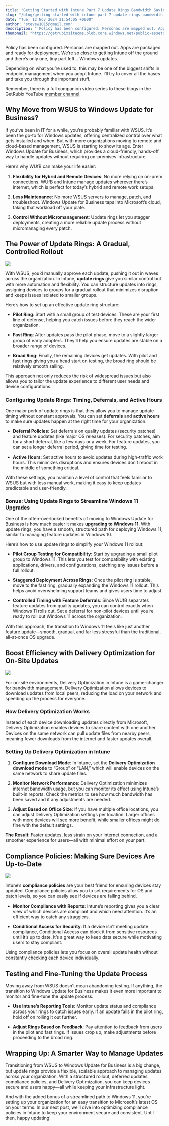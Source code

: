 ```yaml
---
title: "Getting Started with Intune Part 7 Update Rings Bandwidth Savings and the Road to Windows 11"
slug: "/blog/getting-started-with-intune-part-7-update-rings-bandwidth-savings-and-the-road-to-windows-11"
date: "Tue, 12 Nov 2024 21:54:05 +0000"
author: "stevew1015@gmail.com"
description: " Policy has been configured. Personas are mapped out. Apps are packaged and ready for deployment. We’re so close to getting Intune off the ground and there’s only one, tiny part left… Windows updates.Depending on what you’re used to, this may be one of the biggest"
thumbnail: "https://getrubixsitecms.blob.core.windows.net/public-assets/content/v1/logo512.png"
---
```


Policy has been configured. Personas are mapped out. Apps are packaged and ready for deployment. We’re so close to getting Intune off the ground and there’s only one, tiny part left… Windows updates.

Depending on what you’re used to, this may be one of the biggest shifts in endpoint management when you adopt Intune. I’ll try to cover all the bases and take you through the important stuff.

Remember, there is a full companion video series to these blogs in the GetRubix YouTube [member channel](https://www.youtube.com/playlist?list=UUMOF6q8UjlE5AFO52ht-G_L6A).

Why Move from WSUS to Windows Update for Business?
--------------------------------------------------

If you’ve been in IT for a while, you’re probably familiar with WSUS. It’s been the go-to for Windows updates, offering centralized control over what gets installed and when. But with more organizations moving to remote and cloud-based management, WSUS is starting to show its age. Enter Windows Update for Business, which provides a cloud-friendly, hands-off way to handle updates without requiring on-premises infrastructure.

Here’s why WUfB can make your life easier:

1.  **Flexibility for Hybrid and Remote Devices**: No more relying on on-prem connections. WUfB and Intune manage updates wherever there’s internet, which is perfect for today’s hybrid and remote work setups.
    
2.  **Less Maintenance**: No more WSUS servers to manage, patch, and troubleshoot. Windows Update for Business taps into Microsoft’s cloud, taking that workload off your plate.
    
3.  **Control Without Micromanagement**: Update rings let you stagger deployments, creating a more reliable update process without micromanaging every patch.
    

The Power of Update Rings: A Gradual, Controlled Rollout
--------------------------------------------------------

![](https://getrubixsitecms.blob.core.windows.net/public-assets/content/v1/5dd365a31aa1fd743bc30b8e/43df4b56-44e5-4d57-ae5c-e7e37afb5068/part6-1.png)

With WSUS, you’d manually approve each update, pushing it out in waves across the organization. In Intune, **update rings** give you similar control but with more automation and flexibility. You can structure updates into rings, assigning devices to groups for a gradual rollout that minimizes disruption and keeps issues isolated to smaller groups.

Here’s how to set up an effective update ring structure:

-   **Pilot Ring**: Start with a small group of test devices. These are your first line of defense, helping you catch issues before they reach the wider organization.
    
-   **Fast Ring**: After updates pass the pilot phase, move to a slightly larger group of early adopters. They’ll help you ensure updates are stable on a broader range of devices.
    
-   **Broad Ring**: Finally, the remaining devices get updates. With pilot and fast rings giving you a head start on testing, the broad ring should be relatively smooth sailing.
    

This approach not only reduces the risk of widespread issues but also allows you to tailor the update experience to different user needs and device configurations.

### Configuring Update Rings: Timing, Deferrals, and Active Hours

One major perk of update rings is that they allow you to manage update timing without constant approvals. You can set **deferrals** and **active hours** to make sure updates happen at the right time for your organization.

-   **Deferral Policies**: Set deferrals on quality updates (security patches) and feature updates (like major OS releases). For security patches, aim for a short deferral, like a few days or a week. For feature updates, you can set a longer deferral period, giving time for testing.
    
-   **Active Hours**: Set active hours to avoid updates during high-traffic work hours. This minimizes disruptions and ensures devices don’t reboot in the middle of something critical.
    

With these settings, you maintain a level of control that feels familiar to WSUS but with less manual work, making it easy to keep updates predictable and user-friendly.

### Bonus: Using Update Rings to Streamline Windows 11 Upgrades

One of the often-overlooked benefits of moving to Windows Update for Business is how much easier it makes **upgrading to Windows 11**. With update rings, you have a smooth, structured path for deploying Windows 11, similar to managing feature updates in Windows 10.

Here’s how to use update rings to simplify your Windows 11 rollout:

-   **Pilot Group Testing for Compatibility**: Start by upgrading a small pilot group to Windows 11. This lets you test for compatibility with existing applications, drivers, and configurations, catching any issues before a full rollout.
    
-   **Staggered Deployment Across Rings**: Once the pilot ring is stable, move to the fast ring, gradually expanding the Windows 11 rollout. This helps avoid overwhelming support teams and gives users time to adjust.
    
-   **Controlled Timing with Feature Deferrals**: Since WUfB separates feature updates from quality updates, you can control exactly when Windows 11 rolls out. Set a deferral for non-pilot devices until you’re ready to roll out Windows 11 across the organization.
    

With this approach, the transition to Windows 11 feels like just another feature update—smooth, gradual, and far less stressful than the traditional, all-at-once OS upgrade.

Boost Efficiency with Delivery Optimization for On-Site Updates
---------------------------------------------------------------

![](https://getrubixsitecms.blob.core.windows.net/public-assets/content/v1/5dd365a31aa1fd743bc30b8e/47b52aff-e318-4d8a-b8a9-cf4718ef6c18/part6-2.png)

For on-site environments, Delivery Optimization in Intune is a game-changer for bandwidth management. Delivery Optimization allows devices to download updates from local peers, reducing the load on your network and speeding up the process for everyone.

### How Delivery Optimization Works

Instead of each device downloading updates directly from Microsoft, Delivery Optimization enables devices to share content with one another. Devices on the same network can pull update files from nearby peers, meaning fewer downloads from the internet and faster updates overall.

### Setting Up Delivery Optimization in Intune

1.  **Configure Download Mode**: In Intune, set the **Delivery Optimization download mode** to “Group” or “LAN,” which will enable devices on the same network to share update files.
    
2.  **Monitor Network Performance**: Delivery Optimization minimizes internet bandwidth usage, but you can monitor its effect using Intune’s built-in reports. Check the metrics to see how much bandwidth has been saved and if any adjustments are needed.
    
3.  **Adjust Based on Office Size**: If you have multiple office locations, you can adjust Delivery Optimization settings per location. Larger offices with more devices will see more benefit, while smaller offices might do fine with the default settings.
    

**The Result**: Faster updates, less strain on your internet connection, and a smoother experience for users—all with minimal effort on your part.

Compliance Policies: Making Sure Devices Are Up-to-Date
-------------------------------------------------------

![](https://getrubixsitecms.blob.core.windows.net/public-assets/content/v1/5dd365a31aa1fd743bc30b8e/62198685-a8ab-47da-a45d-06b17ef76944/part6-3.png)

Intune’s **compliance policies** are your best friend for ensuring devices stay updated. Compliance policies allow you to set requirements for OS and patch levels, so you can easily see if devices are falling behind.

-   **Monitor Compliance with Reports**: Intune’s reporting gives you a clear view of which devices are compliant and which need attention. It’s an efficient way to catch any stragglers.
    
-   **Conditional Access for Security**: If a device isn’t meeting update compliance, Conditional Access can block it from sensitive resources until it’s up to date. It’s a great way to keep data secure while motivating users to stay compliant.
    

Using compliance policies lets you focus on overall update health without constantly checking each device individually.

Testing and Fine-Tuning the Update Process
------------------------------------------

Moving away from WSUS doesn’t mean abandoning testing. If anything, the transition to Windows Update for Business makes it even more important to monitor and fine-tune the update process.

-   **Use Intune’s Reporting Tools**: Monitor update status and compliance across your rings to catch issues early. If an update fails in the pilot ring, hold off on rolling it out further.
    
-   **Adjust Rings Based on Feedback**: Pay attention to feedback from users in the pilot and fast rings. If issues crop up, make adjustments before proceeding to the broad ring.
    

Wrapping Up: A Smarter Way to Manage Updates
--------------------------------------------

Transitioning from WSUS to Windows Update for Business is a big change, but update rings provide a flexible, scalable approach to managing updates across your organization. With a structured rollout, deferred updates, compliance policies, and Delivery Optimization, you can keep devices secure and users happy—all while keeping your infrastructure light.

And with the added bonus of a streamlined path to Windows 11, you’re setting up your organization for an easy transition to Microsoft’s latest OS on your terms. In our next post, we’ll dive into optimizing compliance policies in Intune to keep your environment secure and consistent. Until then, happy updating!
